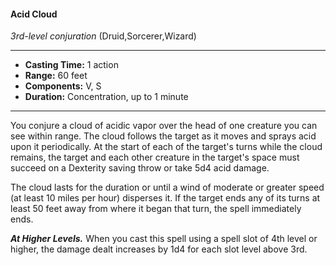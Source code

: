 #### Acid Cloud
*3rd-level conjuration* (Druid,Sorcerer,Wizard)
___
- **Casting Time:** 1 action
- **Range:** 60 feet
- **Components:** V, S
- **Duration:** Concentration, up to 1 minute
---
You conjure a cloud of acidic vapor over the head of one creature you can see within range. The cloud follows the target as it moves and sprays acid upon it periodically. At the start of each of the target's turns while the cloud remains, the target and each other creature in the target's space must succeed on a Dexterity saving throw or take 5d4 acid damage.

The cloud lasts for the duration or until a wind of moderate or greater speed (at least 10 miles per hour) disperses it. If the target ends any of its turns at least 50 feet away from where it began that turn, the spell immediately ends.

***At Higher Levels.*** When you cast this spell using a spell slot of 4th level or higher, the damage dealt increases by 1d4 for each slot level above 3rd.
